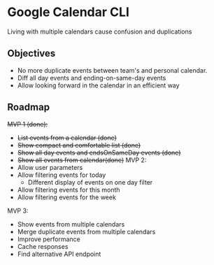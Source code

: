 # Google Calendar CLI

Living with multiple calendars cause confusion and duplications

## Objectives
- No more duplicate events between team's and personal calendar.
- Diff all day events and ending-on-same-day events
- Allow looking forward in the calendar in an efficient way

## Roadmap

~~MVP 1 (done):~~
- ~~List events from a calendar (done)~~
- ~~Show compact and comfortable list (done)~~
- ~~Show all day events and endsOnSameDay events (done)~~
- ~~Show all events from calendar(done)~~
MVP 2:
- Allow user parameters
- Allow filtering events for today
  - Different display of events on one day filter
- Allow filtering events for this month
- Allow filtering events for the week

MVP 3:
- Show events from multiple calendars
- Merge duplicate events from multiple calendars
- Improve performance
 - Cache responses
 - Find alternative API endpoint
